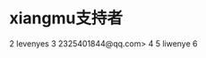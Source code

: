 # xiangmu支持者
 <coders-list>
2   <coder>levenyes</coder>
3   <email>2325401844@qq.com></email>
4   
5   <coder>liwenye</coder>
6 </coders-list>
